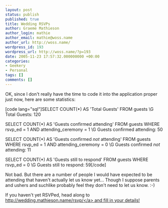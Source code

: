 ```yaml
---
layout: post
status: publish
published: true
title: Wedding RSVPs
author: Graeme Mathieson
author_login: mathie
author_email: mathie@woss.name
author_url: http://woss.name/
wordpress_id: 193
wordpress_url: http://woss.name/?p=193
date: 2005-11-23 17:57:32.000000000 +00:00
categories:
- Geekery
- Personal
tags: []
comments: []
---
```

OK, since I don't really have the time to code it into the application proper just now, here are some statistics:

[code lang="sql"]SELECT COUNT(*) AS 'Total Guests'
    FROM guests \G
Total Guests: 120

SELECT COUNT(*) AS 'Guests confirmed attending'
    FROM guests
    WHERE rsvp_ed = 1 AND attending_ceremony = 1 \G
Guests confirmed attending: 50

SELECT COUNT(*) AS 'Guests confirmed *not* attending'
    FROM guests
    WHERE rsvp_ed = 1 AND attending_ceremony = 0 \G
Guests confirmed *not* attending: 11

SELECT COUNT(*) AS 'Guests still to respond'
    FROM guests
    WHERE rsvp_ed = 0 \G
Guests still to respond: 59[&#47;code]

Not bad.  But there are a number of people I would have expected to be attending that haven't actually let us know yet...  Though I suppose parents and ushers and suchlike probably feel they don't need to let us know. :-)

If you haven't yet RSVPed, head along to <a href="http:&#47;&#47;wedding.mathieson.name&#47;rsvp&#47;">http:&#47;&#47;wedding.mathieson.name&#47;rsvp&#47;<&#47;a> and fill in your details!
